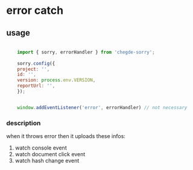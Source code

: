 # error catch

## usage
```javascript
    
    import { sorry, errorHandler } from 'chegde-sorry';
    
    sorry.config({
    project: '',
    id: '',
    version: process.env.VERSION,
    reportUrl: '',
    });


    window.addEventListener('error', errorHandler) // not necessary

```

### description
when it throws error then it uploads these infos:
1. watch console event
2. watch document click event
3. watch hash change event

